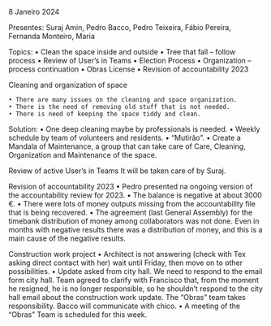8 Janeiro 2024

Presentes: Suraj Amin, Pedro Bacco, Pedro Teixeira, Fábio Pereira, Fernanda Monteiro, Maria

Topics: 
    • Clean the space inside and outside
    • Tree that fall – follow process
    • Review of User’s in Teams
    • Election Process
    • Organization – process continuation
    • Obras License
    • Revision of accountability 2023


Cleaning and organization of space

    • There are many issues on the cleaning and space organization.
    • There is the need of removing old stuff that is not needed.
    • There is need of keeping the space tiddy and clean.

Solution: 
    • One deep cleaning maybe by professionals is needed.
    • Weekly schedule by team of volunteers and residents.
    • “Mutirão”.
    • Create a Mandala of Maintenance, a group that can take care of Care, Cleaning, Organization and Maintenance of the space.


Review of active User’s in Teams
It will be taken care of by Suraj.


Revision of accountability 2023
    • Pedro presented na ongoing version of the accountability review for 2023. 
    • The balance is negative at about 3000 €.
    • There were lots of money outputs missing from the accountability file that is being recovered.
    • The agreement (last General Assembly) for the timebank distribution of money among collaborators was not done. Even in months with negative results there was a distribution of money, and this is a main cause of the negative results.


Construction work project
    • Architect is not answering (check with Tex asking direct contact with her) wait until Friday, then move on to other possibilities.
    • Update asked from city hall.  We need to respond to the email form city hall. Team agreed to clarify with Francisco that, from the moment he resigned, he is no longer responsible, so he shouldn’t respond to the city hall email about the construction work update. The “Obras” team takes responsibility. Bacco will communicate with chico.
    • A meeting of the “Obras” Team is scheduled for this week.

